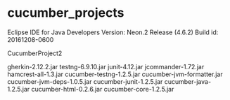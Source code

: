 # cucumber_projects
Eclipse IDE for Java Developers
Version: Neon.2 Release (4.6.2)
Build id: 20161208-0600

CucumberProject2

gherkin-2.12.2.jar
testng-6.9.10.jar
junit-4.12.jar
jcommander-1.72.jar
hamcrest-all-1.3.jar
cucumber-testng-1.2.5.jar
cucumber-jvm-formatter.jar
cucumber-jvm-deps-1.0.5.jar
cucumber-junit-1.2.5.jar
cucumber-java-1.2.5.jar
cucumber-html-0.2.6.jar
cucumber-core-1.2.5.jar
